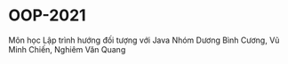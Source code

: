 # OOP-2021
Môn học Lập trình hướng đối tượng với Java Nhóm Dương Bình Cương, Vũ Minh Chiến, Nghiêm Văn Quang
